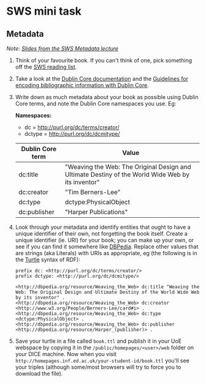 # SWS mini task

## Metadata 

*Note: [Slides from the SWS Metadata lecture](http://www.inf.ed.ac.uk/teaching/courses/sws/lectures-15/SWS-04-Metadata.pdf)*

1. Think of your favourite book. If you can't think of one, pick something off the [SWS reading list](http://www.inf.ed.ac.uk/teaching/courses/sws/#course-info).

2. Take a look at the [Dublin Core documentation](http://purl.org/dc/terms/) and the [Guidelines for encoding bibliographic information with Dublin Core](http://dublincore.org/documents/dc-citation-guidelines/).

3. Write down as much metadata about your book as possible using Dublin Core terms, and note the Dublin Core namespaces you use. Eg:

    **Namespaces:**

    * dc = http://purl.org/dc/terms/creator/
    * dctype = http://purl.org/dc/dcmitype/
    

    | Dublin Core term | Value |
    | ---------------- | ----- |
    | dc:title | "Weaving the Web: The Original Design and Ultimate Destiny of the World Wide Web by its inventor" |
    | dc:creator | "Tim Berners-Lee" |
    | dc:type | dctype:PhysicalObject |
    | dc:publisher | "Harper Publications" |

4. Look through your metadata and identify entities that ought to have a unique identifier of their own, not forgetting the book itself. Create a unique identifier (ie. URI) for your book; you can make up your own, or see if you can find it somewhere like [DBPedia](http://dbpedia.org). Replace other values that are strings (aka Literals) with URIs as appropriate, eg (the following is in the [Turtle](http://www.w3.org/TR/turtle/) syntax of RDF):
    
    ```
    prefix dc: <http://purl.org/dc/terms/creator/>
    prefix dctype: <http://purl.org/dc/dcmitype/>

    <http://dbpedia.org/resource/Weaving_the_Web> dc:title "Weaving the Web: The Original Design and Ultimate Destiny of the World Wide Web by its inventor" .
    <http://dbpedia.org/resource/Weaving_the_Web> dc:creator <http://www.w3.org/People/Berners-Lee/card#i> .
    <http://dbpedia.org/resource/Weaving_the_Web> dc:type <dctype:PhysicalObject> .
    <http://dbpedia.org/resource/Weaving_the_Web> dc:publisher <http://dbpedia.org/resource/Harper_(publisher)> .
    ```

5. Save your turtle in a file called `book.ttl` and publish it in your UoE webspace by copying it in the `/public/homepages/<user>/web` folder on your DICE machine. Now when you visit `http://homepages.inf.ed.ac.uk/your-student-id/book.ttl` you'll see your triples (although some/most browsers will try to force you to download the file).